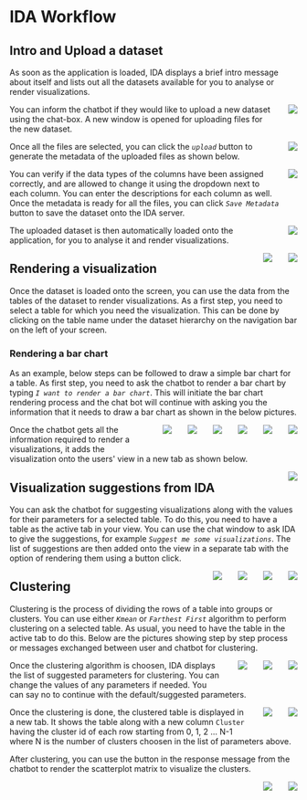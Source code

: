 # IDA Workflow

## Intro and Upload a dataset

As soon as the application is loaded, IDA displays a brief intro message about itself and lists out all the datasets available for you to analyse or render visualizations.

<div style="background-color:#fff !important; float:right; margin:0em 0em 2em 2em;"><img src="_media/workflow/1.png"/></div>

You can inform the chatbot if they would like to upload a new dataset using the chat-box. A new window is opened for uploading files for the new dataset.

<div style="background-color:#fff !important; float:right; margin:0em 0em 2em 2em;"><img src="_media/workflow/2.png"/></div>

Once all the files are selected, you can click the _`upload`_ button to generate the metadata of the uploaded files as shown below.

<div style="background-color:#fff !important; float:right; margin:0em 0em 2em 2em;"><img src="_media/workflow/3.png"/></div>

You can verify if the data types of the columns have been assigned correctly, and are allowed to change it using the dropdown next to each column. You can enter the descriptions for each column as well. Once the metadata is ready for all the files, you can click _`Save Metadata`_ button to save the dataset onto the IDA server. 

<div style="background-color:#fff !important; float:right; margin:0em 0em 2em 2em;"><img src="_media/workflow/4.png"/></div>

The uploaded dataset is then automatically loaded onto the application, for you to analyse it and render visualizations.

<div style="background-color:#fff !important; float:right; margin:0em 0em 2em 2em;"><img src="_media/workflow/5.png"/></div>

<div style="background-color:#fff !important; float:right; margin:0em 0em 2em 2em;"><img src="_media/workflow/6.png"/></div>


## Rendering a visualization

Once the dataset is loaded onto the screen, you can use the data from the tables of the dataset to render visualizations. As a first step, you need to select a table for which you need the visualization. This can be done by clicking on the table name under the dataset hierarchy on the navigation bar on the left of your screen.

### Rendering a bar chart
As an example, below steps can be followed to draw a simple bar chart for a table. As first step, you need to ask the chatbot to render a bar chart by typing _`I want to render a bar chart`_. This will initiate the bar chart rendering process and the chat bot will continue with asking you the information that it needs to draw a bar chart as shown in the below pictures.

<div style="background-color:#fff !important; float:right; margin:0em 0em 2em 2em;"><img src="_media/workflow/7.png"/></div>
<div style="background-color:#fff !important; float:right; margin:0em 0em 2em 2em;"><img src="_media/workflow/8.png"/></div>
<div style="background-color:#fff !important; float:right; margin:0em 0em 2em 2em;"><img src="_media/workflow/9.png"/></div>
<div style="background-color:#fff !important; float:right; margin:0em 0em 2em 2em;"><img src="_media/workflow/10.png"/></div>
<div style="background-color:#fff !important; float:right; margin:0em 0em 2em 2em;"><img src="_media/workflow/11.png"/></div>
<div style="background-color:#fff !important; float:right; margin:0em 0em 2em 2em;"><img src="_media/workflow/12.png"/></div>

Once the chatbot gets all the information required to render a visualizations, it adds the visualization onto the users' view in a new tab as shown below.

<div style="background-color:#fff !important; float:right; margin:0em 0em 2em 2em;"><img src="_media/workflow/13.png"/></div>


## Visualization suggestions from IDA

You can ask the chatbot for suggesting visualizations along with the values for their parameters for a selected table. To do this, you need to have a table as the active tab in your view. You can use the chat window to ask IDA to give the suggestions, for example  _`Suggest me some visualizations`_. The list of suggestions are then added onto the view in a separate tab with the option of rendering them using a button click.

<div style="background-color:#fff !important; float:right; margin:0em 0em 2em 2em;"><img src="_media/workflow/14.png"/></div>
<div style="background-color:#fff !important; float:right; margin:0em 0em 2em 2em;"><img src="_media/workflow/15.png"/></div>
<div style="background-color:#fff !important; float:right; margin:0em 0em 2em 2em;"><img src="_media/workflow/16.png"/></div>
<div style="background-color:#fff !important; float:right; margin:0em 0em 2em 2em;"><img src="_media/workflow/17.png"/></div>


## Clustering

Clustering is the process of dividing the rows of a table into groups or clusters. You can use either _`Kmean`_ or _`Farthest First`_ algorithm to perform clustering on a selected table. As usual, you need to have the table in the active tab to do this. Below are the pictures showing step by step process or messages exchanged between user and chatbot for clustering.

<div style="background-color:#fff !important; float:right; margin:0em 0em 2em 2em;"><img src="_media/workflow/18.png"/></div>
<div style="background-color:#fff !important; float:right; margin:0em 0em 2em 2em;"><img src="_media/workflow/19.png"/></div>
<div style="background-color:#fff !important; float:right; margin:0em 0em 2em 2em;"><img src="_media/workflow/20.png"/></div>

Once the clustering algorithm is choosen, IDA displays the list of suggested parameters for clustering. You can change the values of any parameters if needed. You can say no to continue with the default/suggested parameters.

<div style="background-color:#fff !important; float:right; margin:0em 0em 2em 2em;"><img src="_media/workflow/21.png"/></div>
<div style="background-color:#fff !important; float:right; margin:0em 0em 2em 2em;"><img src="_media/workflow/22.png"/></div>

Once the clustering is done, the clustered table is displayed in a new tab. It shows the table along with a new column `Cluster` having the cluster id of each row starting from 0, 1, 2 ... N-1 where N is the number of clusters choosen in the list of parameters above. 

After clustering, you can use the button in the response message from the chatbot to render the scatterplot matrix to visualize the clusters.

<div style="background-color:#fff !important; float:right; margin:0em 0em 2em 2em;"><img src="_media/workflow/23.png"/></div>
<div style="background-color:#fff !important; float:right; margin:0em 0em 2em 2em;"><img src="_media/workflow/24.png"/></div>
